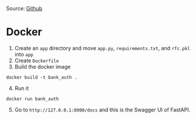 Source: [Github](https://github.com/DARK-art108/Bank-Note-Authentication)

# Docker
1. Create an `app` directory and move `app.py`, `requirements.txt`, and `rfc.pkl` into `app`
2. Create `Dockerfile`
3. Build the docker image
```
docker build -t bank_auth .
```
4. Run it
```
docker run bank_auth
```
5. Go to `http://127.0.0.1:8000/docs` and this is the Swagger UI of FastAPI.